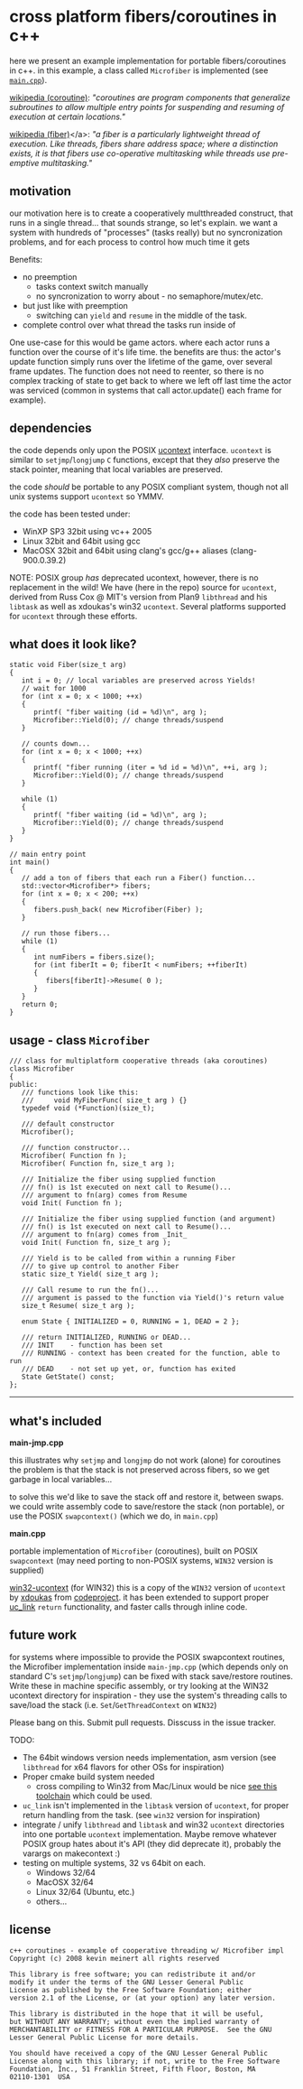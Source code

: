 # cross platform fibers/coroutines in c++
here we present an example implementation for portable fibers/coroutines in c++.
in this example, a class called `Microfiber` is implemented (see [`main.cpp`](main.cpp)).

[wikipedia (coroutine)](http://en.wikipedia.org/wiki/Coroutine):
*"coroutines are program components that generalize
subroutines to allow multiple entry points for suspending and resuming
of execution at certain locations."*

[wikipedia (fiber)](http://en.wikipedia.org/wiki/Fiber_(computer_science))</a>:
*"a fiber is a particularly lightweight thread of execution. 
Like threads, fibers share address space; where a distinction exists, it
is that fibers use co-operative multitasking while threads use
pre-emptive multitasking."*

## motivation
our motivation here is to create a cooperatively multthreaded construct,
that runs in a single thread...  that sounds strange, so let's explain.
we want a system with hundreds of "processes" (tasks really) but no
syncronization problems, and for each process to control how much time
it gets

Benefits:
- no preemption
   - tasks context switch manually
   - no syncronization to worry about - no semaphore/mutex/etc.
- but just like with preemption
   - switching can `yield` and `resume` in the middle of the task.
- complete control over what thread the tasks run inside of

One use-case for this would be game actors.  where each actor
runs a function over the course of it's life time.  the 
benefits are thus: the actor's update function simply runs over the
lifetime of the game, over several frame updates. The function does not
need to reenter, so there is no complex tracking of state to get back to
where we left off last time the actor was serviced (common in systems that
call actor.update() each frame for example).


## dependencies

the code depends only upon the POSIX [ucontext](http://en.wikipedia.org/wiki/Setcontext) interface.  `ucontext` is
similar to `setjmp`/`longjump` `C` functions, except that they _also_ preserve
the stack pointer, meaning that local variables are preserved.

the code *should* be portable to any POSIX compliant system, though not all unix systems support `ucontext` so YMMV.

the code has been tested under:
- WinXP SP3 32bit using vc++ 2005
- Linux 32bit and 64bit using gcc
- MacOSX 32bit and 64bit using clang's gcc/g++ aliases (clang-900.0.39.2)

NOTE: POSIX group _has_ deprecated ucontext, however, there is no replacement in the wild!  We have (here in the repo) source for `ucontext`, derived from Russ Cox @ MIT's version from Plan9 `libthread` and his `libtask` as well as xdoukas's win32 `ucontext`.  Several platforms supported for `ucontext` through these efforts.

## what does it look like?
```
static void Fiber(size_t arg)
{
   int i = 0; // local variables are preserved across Yields!
   // wait for 1000
   for (int x = 0; x < 1000; ++x)
   {
      printf( "fiber waiting (id = %d)\n", arg );
      Microfiber::Yield(0); // change threads/suspend
   }

   // counts down...
   for (int x = 0; x < 1000; ++x)
   {
      printf( "fiber running (iter = %d id = %d)\n", ++i, arg );
      Microfiber::Yield(0); // change threads/suspend
   }

   while (1)
   {
      printf( "fiber waiting (id = %d)\n", arg );
      Microfiber::Yield(0); // change threads/suspend
   }
}

// main entry point
int main()
{
   // add a ton of fibers that each run a Fiber() function...
   std::vector<Microfiber*> fibers;
   for (int x = 0; x < 200; ++x)
   {
      fibers.push_back( new Microfiber(Fiber) );
   }

   // run those fibers...
   while (1)
   {
      int numFibers = fibers.size();
      for (int fiberIt = 0; fiberIt < numFibers; ++fiberIt)
      {
         fibers[fiberIt]->Resume( 0 );
      }
   }
   return 0;
}
```

## usage - class `Microfiber`
```
/// class for multiplatform cooperative threads (aka coroutines)
class Microfiber
{
public:
   /// functions look like this:
   ///     void MyFiberFunc( size_t arg ) {}
   typedef void (*Function)(size_t);

   /// default constructor
   Microfiber();

   /// function constructor...
   Microfiber( Function fn );
   Microfiber( Function fn, size_t arg );

   /// Initialize the fiber using supplied function
   /// fn() is 1st executed on next call to Resume()...
   /// argument to fn(arg) comes from Resume
   void Init( Function fn );

   /// Initialize the fiber using supplied function (and argument)
   /// fn() is 1st executed on next call to Resume()...
   /// argument to fn(arg) comes from _Init_
   void Init( Function fn, size_t arg );

   /// Yield is to be called from within a running Fiber
   /// to give up control to another Fiber
   static size_t Yield( size_t arg );

   /// Call resume to run the fn()...
   /// argument is passed to the function via Yield()'s return value
   size_t Resume( size_t arg );

   enum State { INITIALIZED = 0, RUNNING = 1, DEAD = 2 };

   /// return INITIALIZED, RUNNING or DEAD...
   /// INIT    - function has been set
   /// RUNNING - context has been created for the function, able to run
   /// DEAD    - not set up yet, or, function has exited
   State GetState() const;
};
```

-------------------------------------------------------------------------




## what's included

**main-jmp.cpp**

this illustrates why `setjmp` and `longjmp` do not work (alone) for coroutines
the problem is that the stack is not preserved across fibers, so we get
garbage in local variables...

to solve this we'd like to save the stack off and restore it, between swaps.
we could write assembly code to save/restore the stack (non portable), or use
the POSIX `swapcontext()` (which we do, in `main.cpp`)


**main.cpp**

portable implementation of `Microfiber` (coroutines), built on POSIX `swapcontext`
(may need porting to non-POSIX systems, `WIN32` version is supplied)

[win32-ucontext](http://www.codeproject.com/KB/threads/ucontext.aspx) (for WIN32)
this is a copy of the `WIN32` version of `ucontext` by [xdoukas](http://www.codeproject.com/script/Membership/Profiles.aspx?mid=81879) from [codeproject](http://www.codeproject.com).
it has been extended to support proper [uc_link](http://www.opengroup.org/onlinepubs/009695399/functions/makecontext.html) `return` functionality,
and faster calls through inline code.

## future work

for systems where impossible to provide the POSIX swapcontext routines,
the Microfiber implementation inside `main-jmp.cpp` (which depends only on standard C's `setjmp`/`longjump`) can be fixed with stack save/restore routines.  Write these in machine specific assembly, or try looking at the WIN32 ucontext directory for inspiration - they use the system's threading calls to save/load the stack
   (i.e. `Set`/`GetThreadContext` on `WIN32`)

Please bang on this.  Submit pull requests.  Disscuss in the issue tracker.

TODO:
- The 64bit windows version needs implementation, asm version (see `libthread` for x64 flavors for other OSs for inspiration)
- Proper cmake build system needed
  - cross compiling to Win32 from Mac/Linux would be nice [see this toolchain](https://github.com/subatomicglue/cross-compile-macosx-clang-windows-msvc) which could be used.
- `uc_link` isn't implemented in the `libtask` version of `ucontext`, for proper return handling from the task.  (see `win32` version for inspiration)
- integrate / unify `libthread` and `libtask` and win32 `ucontext` directories into one portable `ucontext` implementation.   Maybe remove whatever POSIX group hates about it's API (they did deprecate it), probably the varargs on makecontext :)
- testing on multiple systems, 32 vs 64bit on each.
  - Windows 32/64
  - MacOSX 32/64
  - Linux 32/64 (Ubuntu, etc.)
  - others...

## license
```
c++ coroutines - example of cooperative threading w/ Microfiber impl
Copyright (c) 2008 kevin meinert all rights reserved

This library is free software; you can redistribute it and/or
modify it under the terms of the GNU Lesser General Public
License as published by the Free Software Foundation; either
version 2.1 of the License, or (at your option) any later version.

This library is distributed in the hope that it will be useful,
but WITHOUT ANY WARRANTY; without even the implied warranty of
MERCHANTABILITY or FITNESS FOR A PARTICULAR PURPOSE.  See the GNU
Lesser General Public License for more details.

You should have received a copy of the GNU Lesser General Public
License along with this library; if not, write to the Free Software
Foundation, Inc., 51 Franklin Street, Fifth Floor, Boston, MA
02110-1301  USA
```

